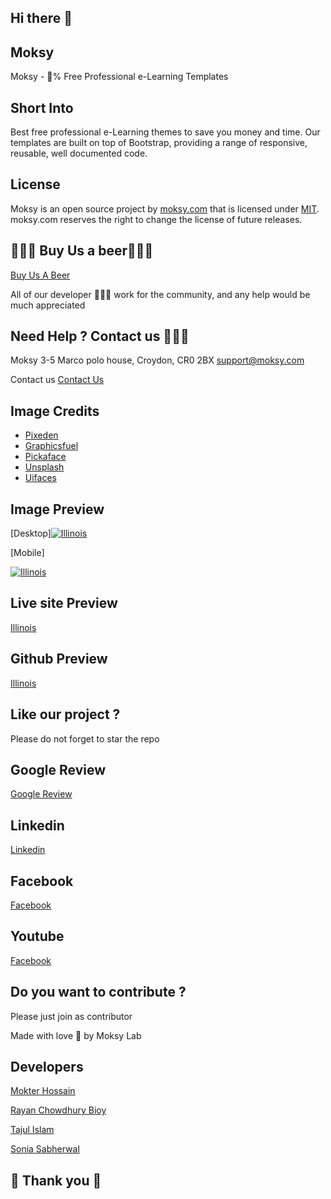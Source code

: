 ## Hi there 👋


## Moksy
Moksy - 💯% Free Professional e-Learning Templates


## Short Into
Best free professional e-Learning themes to save you money and time. Our templates are built on top of Bootstrap, providing a range of responsive, reusable, well documented code.


## License


Moksy is an open source project by [moksy.com](https://moksy.com) that is licensed under [MIT](https://opensource.org/licenses/MIT).
moksy.com reserves the right to change the license of future releases.


## 🍺🍺🍺 Buy Us a beer🍺🍺🍺
[Buy Us A Beer](https://www.paypal.com/donate/?hosted_button_id=Q279LEZ5BAWBY)


All of our developer 🙇🙇🙇 work for the community, and any help would be much appreciated




## Need Help ? Contact us 🙋🙋🙋
Moksy
3-5 Marco polo house, Croydon, CR0 2BX
support@moksy.com


Contact us
[Contact Us](https://moksy.com/contact-us.php)


## Image Credits


- [Pixeden](http://www.pixeden.com/psd-web-elements/flat-responsive-showcase-psd)
- [Graphicsfuel](https://www.graphicsfuel.com/2013/02/13-high-resolution-blur-backgrounds/)
- [Pickaface](https://pickaface.net/)
- [Unsplash](https://unsplash.com/)
- [Uifaces](http://uifaces.com/)


## Image Preview


[Desktop]<a href="https://example.com"><img src="https://i.ibb.co/NmNkN9Y/11.png" alt="Illinois"></a>


[Mobile]


<a href="https://example.com"><img src="https://i.ibb.co/nrszZST/22.png" alt="Illinois"></a>


## Live site Preview


[Illinois](https://moksy.com/templates/illinois/?project_id=16466)




## Github Preview
[Illinois](https://moksy-lab.github.io/illinois/)




## Like our project ?
   Please do not forget to star the repo


## Google Review
[Google Review](https://g.page/r/CWIjjM1wv6tFEB0/review)




## Linkedin
[Linkedin](https://www.linkedin.com/company/moksyuk/)




## Facebook
[Facebook](https://www.facebook.com/moksyuk)






## Youtube
[Facebook](https://www.youtube.com/channel/UCTXQx-lXRoOeGy9b-B0RXMg)




## Do you want to contribute ?
Please just join as contributor


Made with love 🧡 by Moksy Lab


## Developers
[Mokter Hossain](https://www.linkedin.com/in/mr-mokter/)


[Rayan Chowdhury Bioy](https://www.linkedin.com/in/rayhan-chowdhury-bijoy-b787ab224/)


[Tajul Islam](https://github.com/627md-Tajul-Islam)


[Sonia Sabherwal](https://www.linkedin.com/in/sonia-sabherwal-28154b45/)




## 🙏 Thank you 🙏

